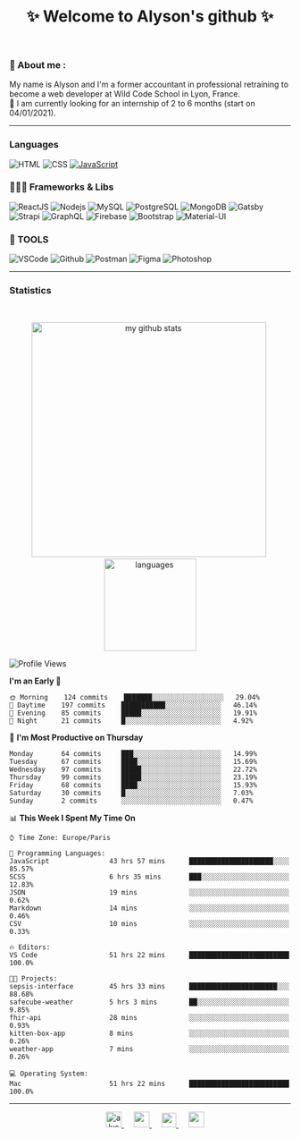 <h1 align="center">
 ✨ Welcome to Alyson's github ✨
</h1>

<br/>

### 📖 About me :

My name is Alyson and I'm a former accountant in professional retraining to become a web developer at Wild Code School in Lyon, France. <br/>
🎯  I am currently looking for an internship of 2 to 6 months (start on 04/01/2021).

---

### Languages

![HTML](https://img.shields.io/badge/-HTML5-fff?&logo=HTML5)
![CSS](https://img.shields.io/badge/-CSS-fff?&logo=CSS3&logoColor=1572B6)
[![JavaScript](https://img.shields.io/badge/-JavaScript-fff?&logo=JavaScript&logoColor=ddc508)](https://github.com/alyson-b69?tab=repositories&q=&type=&language=javascript)



### 👩🏻‍💻 Frameworks & Libs

![ReactJS](https://img.shields.io/badge/-ReactJS-fff?&logo=React)
![Nodejs](https://img.shields.io/badge/-NodeJs-fff?&logo=node.js)
![MySQL](https://img.shields.io/badge/-MySQL-fff?&logo=MySQL)
![PostgreSQL](https://img.shields.io/badge/-PostgreSQL-fff?&logo=PostgreSQL&logoColor=336791)
![MongoDB](https://img.shields.io/badge/-MongoDB-fff?&logo=MongoDB)
![Gatsby](https://img.shields.io/badge/-Gatsby-fff?&logo=Gatsby&logoColor=8A2BE2)
![Strapi](https://img.shields.io/badge/-Strapi-fff?&logo=Strapi)
![GraphQL](https://img.shields.io/badge/-GraphQL-fff?&logo=GraphQL&logoColor=E10098)
![Firebase](https://img.shields.io/badge/-Firebase-fff?&logo=Firebase)
![Bootstrap](https://img.shields.io/badge/-Bootstrap-fff?&logo=Bootstrap&logoColor=563D7C)
![Material-UI](https://img.shields.io/badge/-MaterialUI-fff?&logo=Material-UI&logoColor=0081CB)

### 🔧 TOOLS

![VSCode](https://img.shields.io/badge/-VSCode-fff?&logo=Visual-studio-code&logoColor=007ACC)
![Github](https://img.shields.io/badge/-Github-fff?&logo=Github&logoColor=181717)
![Postman](https://img.shields.io/badge/-Postman-fff?&logo=Postman)
![Figma](https://img.shields.io/badge/-Figma-fff?&logo=Figma)
![Photoshop](https://img.shields.io/badge/-Photoshop-fff?&logo=Adobe-Photoshop&logoColor=31A8FF)

---

### Statistics

<br>

<p align="center">
<img src="https://github-readme-stats.vercel.app/api?username=alyson-b69&show_icons=true&theme=buefy" alt="my github stats" width="420"/>&nbsp;<img src="https://github-readme-stats.vercel.app/api/top-langs/?username=alyson-b69&layout=compact&theme=buefy" alt="languages" height="165">
</p>

<!--START_SECTION:waka-->
![Profile Views](http://img.shields.io/badge/Profile%20Views-0-blue)

**I'm an Early 🐤** 

```text
🌞 Morning    124 commits    ███████░░░░░░░░░░░░░░░░░░   29.04% 
🌆 Daytime    197 commits    ███████████░░░░░░░░░░░░░░   46.14% 
🌃 Evening    85 commits     █████░░░░░░░░░░░░░░░░░░░░   19.91% 
🌙 Night      21 commits     █░░░░░░░░░░░░░░░░░░░░░░░░   4.92%

```
📅 **I'm Most Productive on Thursday** 

```text
Monday       64 commits     ███░░░░░░░░░░░░░░░░░░░░░░   14.99% 
Tuesday      67 commits     ████░░░░░░░░░░░░░░░░░░░░░   15.69% 
Wednesday    97 commits     █████░░░░░░░░░░░░░░░░░░░░   22.72% 
Thursday     99 commits     █████░░░░░░░░░░░░░░░░░░░░   23.19% 
Friday       68 commits     ████░░░░░░░░░░░░░░░░░░░░░   15.93% 
Saturday     30 commits     █░░░░░░░░░░░░░░░░░░░░░░░░   7.03% 
Sunday       2 commits      ░░░░░░░░░░░░░░░░░░░░░░░░░   0.47%

```


📊 **This Week I Spent My Time On** 

```text
⌚︎ Time Zone: Europe/Paris

💬 Programming Languages: 
JavaScript               43 hrs 57 mins      █████████████████████░░░░   85.57% 
SCSS                     6 hrs 35 mins       ███░░░░░░░░░░░░░░░░░░░░░░   12.83% 
JSON                     19 mins             ░░░░░░░░░░░░░░░░░░░░░░░░░   0.62% 
Markdown                 14 mins             ░░░░░░░░░░░░░░░░░░░░░░░░░   0.46% 
CSV                      10 mins             ░░░░░░░░░░░░░░░░░░░░░░░░░   0.33%

🔥 Editors: 
VS Code                  51 hrs 22 mins      █████████████████████████   100.0%

🐱‍💻 Projects: 
sepsis-interface         45 hrs 33 mins      ██████████████████████░░░   88.68% 
safecube-weather         5 hrs 3 mins        ██░░░░░░░░░░░░░░░░░░░░░░░   9.85% 
fhir-api                 28 mins             ░░░░░░░░░░░░░░░░░░░░░░░░░   0.93% 
kitten-box-app           8 mins              ░░░░░░░░░░░░░░░░░░░░░░░░░   0.26% 
weather-app              7 mins              ░░░░░░░░░░░░░░░░░░░░░░░░░   0.26%

💻 Operating System: 
Mac                      51 hrs 22 mins      █████████████████████████   100.0%

```


<!--END_SECTION:waka-->

---

<p align="center">
  &emsp;
 <a href= "https://codesandbox.io/u/alyson-b69" rel="nofollow" target="_blank">
  <img src="https://api.iconify.design/logos-codesandbox.svg" alt="alyson codesandbox" height="28px" width="28px" />
 </a> 
   &emsp;
  <a href="https://alyson-b.netlify.app" rel="nofollow" target="_blank">
    <img src="https://img.icons8.com/material/256/000000/globe--v1.png" width="28px"/>
  </a>
   &emsp;
  <a href="https://linkedin.com/in/alyson-bernabeu-08249a172" rel="nofollow" target="_blank" >
    <img src="https://img.icons8.com/ios-filled/256/000000/linkedin.svg" width="26px"/>
  </a>
  &emsp;
  <a href= "https://instagram.com/alyson.b69" rel="nofollow" target="_blank">
    <img src="https://img.icons8.com/ios-glyphs/256/000000/instagram-new.svg" width="28px"/>
  </a>
</p>
